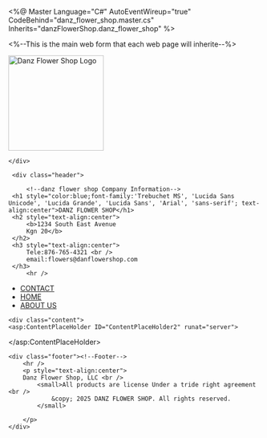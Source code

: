 <%@ Master Language="C#" AutoEventWireup="true" CodeBehind="danz_flower_shop.master.cs" Inherits="danzFlowerShop.danz_flower_shop" %>
<!DOCTYPE html>
<%--This is the main web form that each web page will inherite--%>
<html>
<head runat="server">
    <title>
    <asp:ContentPlaceHolder ID="title" runat="server">
    </asp:ContentPlaceHolder>
        </title>
    <asp:ContentPlaceHolder ID="Header" runat="server">
    </asp:ContentPlaceHolder>
    <!--Style Sheet-->
    <link rel="stylesheet" href="https://cdnjs.cloudflare.com/ajax/libs/font-awesome/6.7.2/css/all.min.css" integrity="sha512-Evv84Mr4kqVGRNSgIGL/F/aIDqQb7xQ2vcrdIwxfjThSH8CSR7PBEakCr51Ck+w+/U6swU2Im1vVX0SVk9ABhg==" crossorigin="anonymous" referrerpolicy="no-referrer" />
    <link href="Style.css" rel="stylesheet" />
</head>
<body>
    <form id="form1" runat="server">
        <div class="grid-container">
         <!--danz flower shop Company Logo-->
    <div class="logo"> <img src="imgs/logo2.jpg" alt="Danz Flower Shop Logo" width="190" height="190"/>

    </div>

     <div class="header">

         <!--danz flower shop Company Information-->
     <h1 style="color:blue;font-family:'Trebuchet MS', 'Lucida Sans Unicode', 'Lucida Grande', 'Lucida Sans', 'Arial', 'sans-serif'; text-align:center">DANZ FLOWER SHOP</h1>
     <h2 style="text-align:center">
         <b>1234 South East Avenue 
         Kgn 20</b>
     </h2>
     <h3 style="text-align:center">
         Tele:876-765-4321 <br />
         email:flowers@danflowershop.com
     </h3>
         <hr />
 </div>
    <div class="nav"><!--Navigation bar-->
        <ul>
            <li><a href="contact.aspx"><i class="fa-solid fa-phone"></i> CONTACT</a></li>
            <li><a href="home.aspx"><i class="fa-solid fa-house"></i>  HOME</a></li>
            <li><a href="about_us.aspx"><i class="fa-solid fa-user"></i>  ABOUT US</a></li>
        </ul>
    </div>

    <div class="content">
    <asp:ContentPlaceHolder ID="ContentPlaceHolder2" runat="server">
 </asp:ContentPlaceHolder>
            </div>

    <div class="footer"><!--Footer-->
        <hr />
        <p style="text-align:center">
        Danz Flower Shop, LLC <br /> 
            <small>All products are license Under a tride right agreement <br />
                &copy; 2025 DANZ FLOWER SHOP. All rights reserved.
            </small>

        </p>
    </div>
</div>
    </form>
</body>
</html>
